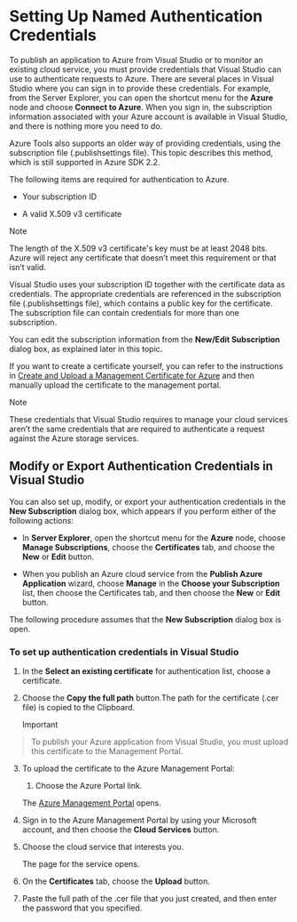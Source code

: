 <properties
   pageTitle="Setting Up Named Authentication Credentials | Microsoft Azure"
   description="Learn how to to provide credentials that Visual Studio can use to authenticate requests to Azure to publish an application to Azure from Visual Studio or to monitor an existing cloud service.. "
   services="visual-studio-online"
   documentationCenter="na"
   authors="TomArcher"
   manager="douge"
   editor="" />

<tags
   ms.service="multiple"
   ms.devlang="dotnet"
   ms.topic="article"
   ms.tgt_pltfrm="na"
   ms.workload="multiple"
   ms.date="12/18/2015"
   ms.author="tarcher" />

# Setting Up Named Authentication Credentials
To publish an application to Azure from Visual Studio or to monitor an existing cloud service, you must provide credentials that Visual Studio can use to authenticate requests to Azure. There are several places in Visual Studio where you can sign in to provide these credentials. For example, from the Server Explorer, you can open the shortcut menu for the **Azure** node and choose **Connect to Azure**. When you sign in, the subscription information associated with your Azure account is available in Visual Studio, and there is nothing more you need to do.

Azure Tools also supports an older way of providing credentials, using the subscription file (.publishsettings file). This topic describes this method, which is still supported in Azure SDK 2.2.

The following items are required for authentication to Azure.

* Your subscription ID

* A valid X.509 v3 certificate


> [!NOTE]
> The length of the X.509 v3 certificate's key must be at least 2048 bits. Azure will reject any certificate that doesn’t meet this requirement or that isn’t valid.
> 
> 
Visual Studio uses your subscription ID together with the certificate data as credentials. The appropriate credentials are referenced in the subscription file (.publishsettings file), which contains a public key for the certificate. The subscription file can contain credentials for more than one subscription.

You can edit the subscription information from the **New/Edit Subscription** dialog box, as explained later in this topic.

If you want to create a certificate yourself, you can refer to the instructions in [Create and Upload a Management Certificate for Azure](https://msdn.microsoft.com/library/windowsazure/gg551722.aspx) and then manually upload the certificate to the management portal.

> [!NOTE]
> These credentials that Visual Studio requires to manage your cloud services aren’t the same credentials that are required to authenticate a request against the Azure storage services.
> 
> 
## Modify or Export Authentication Credentials in Visual Studio
You can also set up, modify, or export your authentication credentials in the **New Subscription** dialog box, which appears if you perform either of the following actions:

* In **Server Explorer**, open the shortcut menu for the **Azure** node, choose **Manage Subscriptions**, choose the **Certificates** tab, and choose the **New** or **Edit** button.

* When you publish an Azure cloud service from the **Publish Azure Application** wizard, choose **Manage** in the **Choose your Subscription** list, then choose the Certificates tab, and then choose the **New** or **Edit** button.


The following procedure assumes that the **New Subscription** dialog box is open.

### To set up authentication credentials in Visual Studio
1. In the **Select an existing certificate** for authentication list, choose a certificate.

2. Choose the **Copy the full path** button.The path for the certificate (.cer file) is copied to the Clipboard.

   > [!IMPORTANT]
> To publish your Azure application from Visual Studio, you must upload this certificate to the Management Portal.
> 
3. To upload the certificate to the Azure Management Portal:

   1. Choose the Azure Portal link.

     The [Azure Management Portal](http://go.microsoft.com/fwlink/?LinkID=213885) opens.

2. Sign in to the Azure Management Portal by using your Microsoft account, and then choose the **Cloud Services** button.

3. Choose the cloud service that interests you.

    The page for the service opens.

4. On the **Certificates** tab, choose the **Upload** button.

5. Paste the full path of the .cer file that you just created, and then enter the password that you specified.



